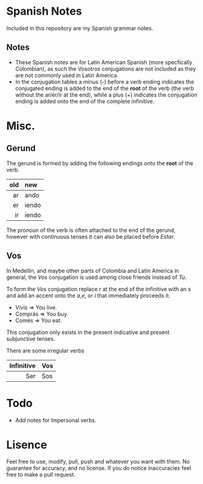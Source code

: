 Spanish Notes
=============

Included in this repository are my Spanish grammar notes.

Notes
-----
 - These Spanish notes are for Latin American Spanish (more specfically Colombian), as such the Vosotros conjugations are not included as they are not commonly used in Latin America.
 - In the conjugation tables a minus (-) before a verb ending indicates the conjugated ending is added to the end of the __root__ of the verb (the verb without the ar/er/ir at the end), while a plus (+) indicates the conjugation ending is added onto the end of the complete infinitive.


Misc.
=====

Gerund
------
The gerund is formed by adding the following endings onto the __root__ of the verb.

old | new
---:|:-----
 ar |  ando
 er | iendo
 ir | iendo

The pronoun of the verb is often attached to the end of the gerund, however with continuous tenses it can also be placed before _Estar_.

Vos
---
In Medellín, and maybe other parts of Colombia and Latin America in general, the _Vos_ conjugation is used among close friends instead of  _Tú_.

To form the _Vos_ conjugation replace _r_ at the end of the infinitive with an _s_ and add an accent onto the _a_,_e_, or _i_ that immediately proceeds it.

 - Vivís => You live.
 - Comprás => You buy.
 - Comés => You eat.

This conjugation only exists in the present indicative and present subjunctive tenses.

There are some irregular verbs

Infinitive | Vos
----------:|:---
       Ser | Sos

Todo
====
 - Add notes for Impersonal verbs.

Lisence
=======
Feel free to use, modify, pull, push and whatever you want with them.
No guarantee for accuracy, and no license. If you do notice inaccuracies feel free to make a pull request.
